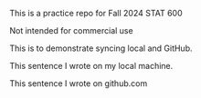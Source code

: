 This is a practice repo for Fall 2024 STAT 600

Not intended for commercial use

This is to demonstrate syncing local and GitHub.

This sentence I wrote on my local machine.

This sentence I wrote on github.com

